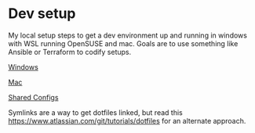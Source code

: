 # Dev setup

My local setup steps to get a dev environment up and running in windows with WSL running OpenSUSE and mac. Goals are to use something like Ansible or Terraform to codify setups.

[Windows](windows.md)

[Mac](mac.md)

[Shared Configs](shared.md)

Symlinks are a way to get dotfiles linked, but read this https://www.atlassian.com/git/tutorials/dotfiles for an alternate approach.
